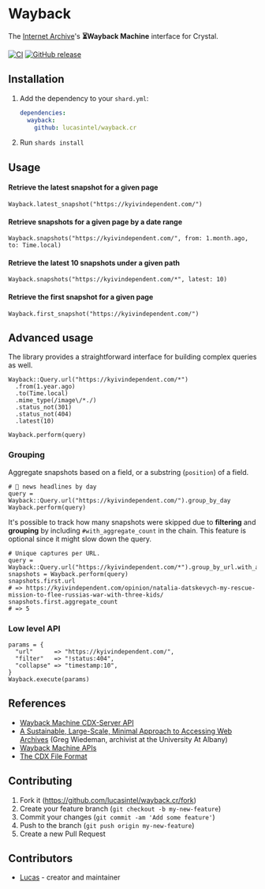 # Wayback

The [Internet Archive](https://archive.org/)'s **⏳Wayback Machine** interface for Crystal.

[![CI](https://github.com/lucasintel/wayback.cr/actions/workflows/ci.yml/badge.svg)](https://github.com/lucasintel/wayback.cr/actions/workflows/ci.yml)
[![GitHub release](https://img.shields.io/github/release/lucasintel/wayback.cr.svg?label=Release)](https://github.com/lucasintel/wayback.cr/releases)

## Installation

1. Add the dependency to your `shard.yml`:

   ```yaml
   dependencies:
     wayback:
       github: lucasintel/wayback.cr
   ```

2. Run `shards install`

## Usage

#### Retrieve the latest snapshot for a given page

```crystal
Wayback.latest_snapshot("https://kyivindependent.com/")
```

#### Retrieve snapshots for a given page by a date range

```crystal
Wayback.snapshots("https://kyivindependent.com/", from: 1.month.ago, to: Time.local)
```

#### Retrieve the latest 10 snapshots under a given path

```crystal
Wayback.snapshots("https://kyivindependent.com/*", latest: 10)
```

#### Retrieve the first snapshot for a given page

```crystal
Wayback.first_snapshot("https://kyivindependent.com/")
```

## Advanced usage

The library provides a straightforward interface for building complex queries as well.

```crystal
Wayback::Query.url("https://kyivindependent.com/*")
  .from(1.year.ago)
  .to(Time.local)
  .mime_type(/image\/*./)
  .status_not(301)
  .status_not(404)
  .latest(10)
```

```crystal
Wayback.perform(query)
```

### Grouping

Aggregate snapshots based on a field, or a substring (`position`) of a field.

```crystal
# 📰 news headlines by day
query = Wayback::Query.url("https://kyivindependent.com/").group_by_day
Wayback.perform(query)
```

It's possible to track how many snapshots were skipped due to **filtering** and
**grouping** by including `#with_aggregate_count` in the chain. This feature is optional
since it might slow down the query.

```crystal
# Unique captures per URL.
query = Wayback::Query.url("https://kyivindependent.com/*").group_by_url.with_aggregate_count
snapshots = Wayback.perform(query)
snapshots.first.url
# => https://kyivindependent.com/opinion/natalia-datskevych-my-rescue-mission-to-flee-russias-war-with-three-kids/
snapshots.first.aggregate_count
# => 5
```

### Low level API

```crystal
params = {
  "url"      => "https://kyivindependent.com/",
  "filter"   => "!status:404",
  "collapse" => "timestamp:10",
}
Wayback.execute(params)
```

## References

- [Wayback Machine CDX-Server API](https://github.com/internetarchive/wayback/blob/master/wayback-cdx-server/README.md)
- [A Sustainable, Large-Scale, Minimal Approach to Accessing Web Archives](https://web.archive.org/web/20220116031116/https://archive-it.org/blog/post/a-sustainable-large-scale-minimal-approach-to-accessing-web-archives/) (Greg Wiedeman, archivist at the University At Albany)
- [Wayback Machine APIs](https://archive.org/help/wayback_api.php)
- [The CDX File Format](https://archive.org/web/researcher/cdx_file_format.php)

## Contributing

1. Fork it (<https://github.com/lucasintel/wayback.cr/fork>)
2. Create your feature branch (`git checkout -b my-new-feature`)
3. Commit your changes (`git commit -am 'Add some feature'`)
4. Push to the branch (`git push origin my-new-feature`)
5. Create a new Pull Request

## Contributors

- [Lucas](https://github.com/lucasintel) - creator and maintainer
